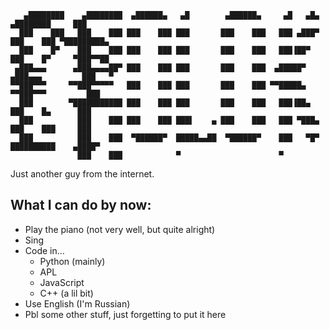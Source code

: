 ```
   ▄████████    ▄████████  ▄██████▄   ▄█        ▄██████▄     ▄█   ▄█▄    ▄████████     ███     
  ███    ███   ███    ███ ███    ███ ███       ███    ███   ███ ▄███▀   ███    ███ ▀█████████▄ 
  ███    █▀    ███    ███ ███    ███ ███       ███    ███   ███▐██▀     ███    █▀     ▀███▀▀██ 
 ▄███▄▄▄      ▄███▄▄▄▄██▀ ███    ███ ███       ███    ███  ▄█████▀     ▄███▄▄▄         ███   ▀ 
▀▀███▀▀▀     ▀▀███▀▀▀▀▀   ███    ███ ███       ███    ███ ▀▀█████▄    ▀▀███▀▀▀         ███     
  ███        ▀███████████ ███    ███ ███       ███    ███   ███▐██▄     ███    █▄      ███     
  ███          ███    ███ ███    ███ ███▌    ▄ ███    ███   ███ ▀███▄   ███    ███     ███     
  ███          ███    ███  ▀██████▀  █████▄▄██  ▀██████▀    ███   ▀█▀   ██████████    ▄████▀   
               ███    ███            ▀                      ▀                                  
```
Just another guy from the internet.

## What I can do by now:
  - Play the piano (not very well, but quite alright)
  - Sing
  - Code in...
    * Python (mainly)
    * APL
    * JavaScript
    * C++ (a lil bit)
  - Use English (I'm Russian)
  - Pbl some other stuff, just forgetting to put it here
